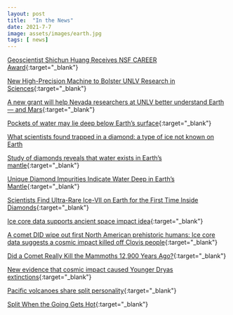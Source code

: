 ```yaml
---
layout: post
title:  "In the News"
date: 2021-7-7
image: assets/images/earth.jpg
tags: [ news]
---
```


[Geoscientist Shichun Huang Receives NSF CAREER Award](https://www.unlv.edu/news-story/geoscientist-shichun-huang-receives-nsf-career-award){:target="_blank"}

[New High-Precision Machine to Bolster UNLV Research in Sciences](https://www.unlv.edu/news/release/new-high-precision-machine-bolster-unlv-research-sciences){:target="_blank"}

[A new grant will help Nevada researchers at UNLV better understand Earth — and Mars](https://thenevadaindependent.com/article/a-new-grant-will-help-nevada-researchers-at-unlv-better-understand-earth-and-mars){:target="_blank"}

[Pockets of water may lie deep below Earth’s surface](https://www.science.org/news/2018/03/pockets-water-may-lay-deep-below-earth-s-surface){:target="_blank"}

[What scientists found trapped in a diamond: a type of ice not known on Earth](https://www.latimes.com/science/sciencenow/la-sci-sn-water-in-diamonds-20180308-story.html)

[Study of diamonds reveals that water exists in Earth’s mantle](https://www.dailycal.org/2018/03/18/mantle/){:target="_blank"}

[Unique Diamond Impurities Indicate Water Deep in Earth’s Mantle](https://www.unlv.edu/news/release/study-unique-diamond-impurities-indicate-water-deep-earths-mantle){:target="_blank"}

[Scientists Find Ultra-Rare Ice-VII on Earth for the First Time Inside Diamonds](https://www.extremetech.com/extreme/265377-scientists-find-ultra-rare-ice-vii-earth-first-time-inside-diamonds){:target="_blank"}

[Ice core data supports ancient space impact idea](https://www.bbc.com/news/science-environment-23536567){:target="_blank"}

[A comet DID wipe out first North American prehistoric humans: Ice core data suggests a cosmic impact killed off Clovis people](https://www.dailymail.co.uk/sciencetech/article-2383733/A-comet-DID-wipe-North-American-prehistoric-humans-Ice-core-data-suggests-cosmic-impact-killed-Clovis-people.html){:target="_blank"}

[Did a Comet Really Kill the Mammoths 12,900 Years Ago?](https://www.nationalgeographic.com/animals/article/130910-comet-impact-mammoths-climate-younger-dryas-quebec-science){:target="_blank"}

[New evidence that cosmic impact caused Younger Dryas extinctions](https://phys.org/news/2013-08-evidence-cosmic-impact-younger-dryas.html){:target="_blank"}

[Pacific volcanoes share split personality](https://www.sciencenews.org/article/pacific-volcanoes-share-split-personality){:target="_blank"}

[Split When the Going Gets Hot](https://www.sciencenews.org/article/pacific-volcanoes-share-split-personality){:target="_blank"}